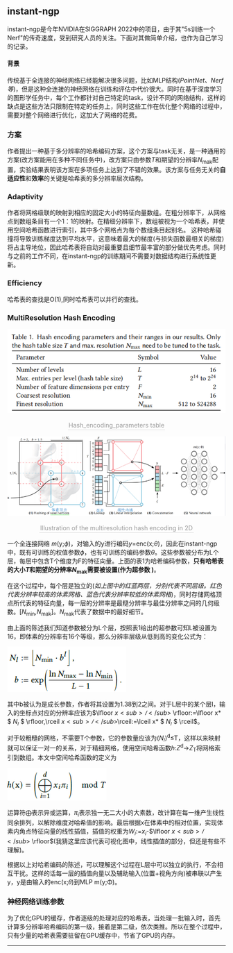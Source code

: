 ## instant-ngp
instant-ngp是今年NVIDIA在SIGGRAPH 2022中的项目，由于其"5s训练一个Nerf"的传奇速度，受到研究人员的关注。下面对其做简单介绍，也作为自己学习的记录。

#### 背景
传统基于全连接的神经网络已经能解决很多问题，比如MLP结构(*PointNet、Nerf等*)，但是这种全连接的神经网络在训练和评估中代价很大。同时在基于深度学习的图形学任务中，每个工作都针对自己特定的task，设计不同的网络结构，这样的缺点是这些方法只限制在特定的任务上，同时这些工作在优化整个网络的过程中，需要对整个网络进行优化，这加大了网络的花费。

### 方案
作者提出一种基于多分辨率的哈希编码方案，这个方案与task无关，是一种通用的方案(改方案能用在多种不同任务中)，改方案只由参数*T*和期望的分辨率*N*<sub>mak</sub>配置，实验结果表明该方案在多项任务上达到了不错的效果。该方案与任务无关的**自适应性**和**效率**的关键是哈希表的多分辨率层次结构。
### Adaptivity
作者将网格级联的映射到相应的固定大小的特征向量数组。在粗分辨率下，从网格点到数组条目有一个1：1的映射。在精细分辨率下，数组被视为一个哈希表，并使用空间哈希函数进行索引，其中多个网格点为每个数组条目起别名。
这种哈希碰撞将导致训练梯度达到平均水平，这意味着最大的梯度(与损失函数最相关的梯度)将占主导地位，因此哈希表将自动对最重要且细节最丰富的部分做优先考虑。同时与之前的工作不同，在instant-ngp的训练期间不需要对数据结构进行系统性更新。
### Efficiency
哈希表的查找是O(1),同时哈希表可以并行的查找。

### MultiResolution Hash Encoding
![](/img\instant-ngp\Hash_encoding_parameters.png)
<center>    <div style="color:orange; border-bottom: 1px solid #d9d9d9;
    display: inline-block;
    color: #999;
    padding: 2px;"> Hash_encoding_parameters table</div></center>


![](/img\instant-ngp\multiresolution_hash_encoding_示意图.png)
<center>    <div style="color:orange; border-bottom: 1px solid #d9d9d9;
    display: inline-block;
    color: #999;
    padding: 2px;"> Illustration of the multiresolution hash encoding in 2D</div></center>

一个全连接网络 *m*(y;$\phi$)，对输入的y进行编码*y*=enc(x;$\theta$)，因此在instant-ngp中，既有可训练的权值参数$\phi$，也有可训练的编码参数$\theta$。这些参数被分布为L个层，每层中包含T个维度为F的特征向量。上面的表1为哈希编码参数，**只有哈希表的大小*T*和期望的分辨率*N*<sub>mak</sub>需要被设置(作为超参数 )**。

在这个过程中，每个层是独立的(*如上图中的红蓝两层，分别代表不同层级。红色代表分辨率较高的体素网格、蓝色代表分辨率较低的体素网格*)，同时存储网格顶点所代表的特征向量，每一层的分辨率是最糙分辨率与最佳分辨率之间的几何级数。[*N*<sub>min</sub>,*N*<sub>mak</sub>]。*N*<sub>mak</sub>代表了数据中的最好细节。

由上面的陈述我们知道参数被分为L个层，按照表1给出的超参数可知L被设置为16，即体素的分辨率有16个等级，那么分辨率层级从低到高的变化公式为：

![](/img/instant-ngp/层级分辨率变化公式.png)

其中b被认为是成长参数，作者将其设置为1.38到2之间。对于L层中的某个层l，输入的坐标点对应的分辨率应该为$\lfloor $x<sub>𝑙</sub>$ \rfloor$:=$\lfloor x* $ *N*<sub>𝑙</sub> $ \rfloor$,$\rceil $x<sub>𝑙</sub>$\rceil$:=$\lceil x* $ *N*<sub>𝑙</sub> $ \rceil$。

对于较粗糙的网格，不需要T个参数，它的参数量应该为(*N*<sub>𝑙</sub>)<sup>d</sup>&le;T，这样以来映射就可以保证一对一的关系，对于精细网格，使用空间哈希函数*h*:*Z*<sup>d</sup>&rarr;*Z*<sub>T</sub>将网格索引到数组。本文中空间哈希函数的定义为

![](/img/instant-ngp/空间哈希函数.png)

运算符$\bigoplus$表示异或运算，$\pi$<sub>i</sub>表示独一无二大小的大素数，改计算在每一维产生线性同余排列，以解除维度对哈希值的影响。最后根据x在体素中的相对位置，实现体素内角点特征向量的线性插值，插值的权重为*W*<sub>𝑙</sub>:=*x*<sub>𝑙</sub>-$\lfloor $x<sub>𝑙</sub>$ \rfloor$(我猜这里应该代表可视化图中，线性插值的部分，但还是有些不理解)。

根据以上对哈希编码的陈述，可以理解这个过程在L层中可以独立的执行，不会相互干扰。这样的话每一层的插值向量以及辅助输入(位置+视角方向)被串联以产生y，y是由输入的enc(x;𝜃)到MLP m(y;Φ)。 

### 神经网络训练参数
为了优化GPU的缓存，作者逐级的处理对应的哈希表，当处理一批输入时，首先计算多分辨率哈希编码的第一级，接着是第二级，依次类推。所以在整个过程中，只有少量的哈希表需要驻留在GPU缓存中，节省了GPU的内存。

---
